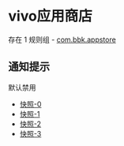 # vivo应用商店

存在 1 规则组 - [com.bbk.appstore](/src/apps/com.bbk.appstore.ts)

## 通知提示

默认禁用

- [快照-0](https://i.gkd.li/i/13198101)
- [快照-1](https://i.gkd.li/i/13198234)
- [快照-2](https://i.gkd.li/i/13246971)
- [快照-3](https://i.gkd.li/i/13884356)
